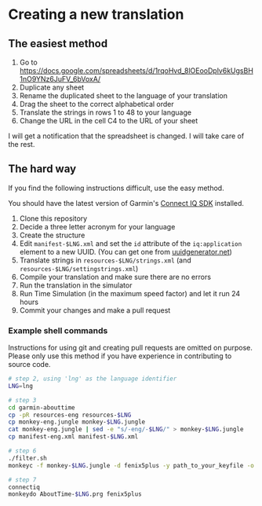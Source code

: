 # Creating a new translation

## The easiest method

1. Go to https://docs.google.com/spreadsheets/d/1rqoHvd_8lOEooDplv6kUgsBH1nO9YNz6JuFV_6bVoxA/
2. Duplicate any sheet
3. Rename the duplicated sheet to the language of your translation
4. Drag the sheet to the correct alphabetical order
5. Translate the strings in rows 1 to 48 to your language
6. Change the URL in the cell C4 to the URL of your sheet

I will get a notification that the spreadsheet is changed. I will take care of the rest.

## The hard way

If you find the following instructions difficult, use the easy method.

You should have the latest version of Garmin's [Connect IQ SDK](https://developer.garmin.com/connect-iq/sdk/) installed.

1. Clone this repository
2. Decide a three letter acronym for your language
3. Create the structure 
4. Edit `manifest-$LNG.xml` and set the `id` attribute of the `iq:application` element to a new UUID. (You can get one from [uuidgenerator.net](https://www.uuidgenerator.net/version4))
5. Translate strings in `resources-$LNG/strings.xml` (and `resources-$LNG/settingstrings.xml`)
6. Compile your translation and make sure there are no errors
7. Run the translation in the simulator
8. Run Time Simulation (in the maximum speed factor) and let it run 24 hours
9. Commit your changes and make a pull request

### Example shell commands

Instructions for using git and creating pull requests are omitted on purpose.
Please only use this method if you have experience in contributing to source code.
```sh
# step 2, using 'lng' as the language identifier
LNG=lng

# step 3
cd garmin-abouttime
cp -pR resources-eng resources-$LNG
cp monkey-eng.jungle monkey-$LNG.jungle
cat monkey-eng.jungle | sed -e "s/-eng/-$LNG/" > monkey-$LNG.jungle
cp manifest-eng.xml manifest-$LNG.xml

# step 6
./filter.sh
monkeyc -f monkey-$LNG.jungle -d fenix5plus -y path_to_your_keyfile -o AboutTime-$LNG.prg

# step 7
connectiq
monkeydo AboutTime-$LNG.prg fenix5plus
```